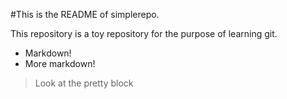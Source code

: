 #This is the README of simplerepo.

This repository is a toy repository for the purpose of learning git.

 * Markdown!
 * More markdown!

> Look at the pretty block


